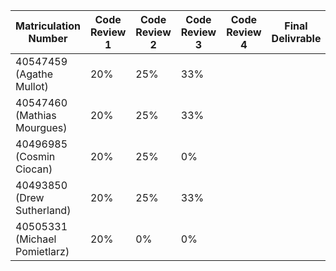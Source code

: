 
| Matriculation Number | Code Review 1 | Code Review 2 | Code Review 3 | Code Review 4 | Final Delivrable |
|--|--|--|--|--|--|
|40547459 (Agathe Mullot) | 20% | 25% | 33% |
|40547460 (Mathias Mourgues)| 20% | 25% | 33% |
|40496985 (Cosmin Ciocan) | 20% | 25% | 0% |
|40493850 (Drew Sutherland)| 20% | 25% | 33% |
|40505331 (Michael Pomietlarz)| 20% | 0% | 0% |
